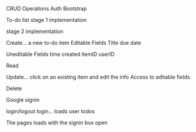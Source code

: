 CRUD Operations
Auth 
Bootstrap

To-do list
  stage 1 implementation


  stage 2 implementation
    

Create... a new to-do item
  Editable Fields
    Title
    due date

  Uneditable Fields
    time created
    itemID
    userID

Read

Update... click on an existing item and edit the info
  Access to editable fields

Delete

Google signin

login/logout
  login... loads user todos

The pages loads with the signin box open

